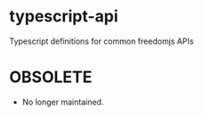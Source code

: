 typescript-api
==============

Typescript definitions for common freedomjs APIs

# OBSOLETE
 - No longer maintained.

